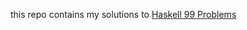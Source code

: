 this repo contains my solutions to [Haskell 99 Problems](https://wiki.haskell.org/H-99:_Ninety-Nine_Haskell_Problems)
